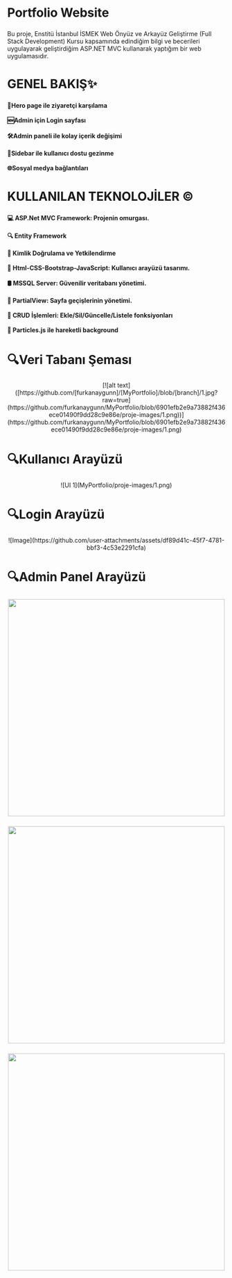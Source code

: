 <h1 align="left">Portfolio Website</h1>

###

<p align="left">Bu proje, Enstitü İstanbul İSMEK Web Önyüz ve Arkayüz Geliştirme (Full Stack Development) Kursu kapsamında edindiğim bilgi ve becerileri uygulayarak geliştirdiğim ASP.NET MVC kullanarak yaptığım bir web uygulamasıdır.</p>

###

<h1 align="left">GENEL BAKIŞ✨</h1>

###

<h4 align="left">📄Hero page ile ziyaretçi karşılama<br><br>🆕Admin için Login sayfası<br><br>🛠️Admin paneli ile kolay içerik değişimi<br><br>🧭Sidebar ile kullanıcı dostu gezinme<br><br>🌐Sosyal medya bağlantıları</h4>

###

<h1 align="left">KULLANILAN TEKNOLOJİLER ©️</h1>

###

<h4 align="left">💻 ASP.Net MVC Framework: Projenin omurgası.<br><br>🔍 Entity Framework<br><br>🔧 Kimlik Doğrulama ve Yetkilendirme<br><br>🎨 Html-CSS-Bootstrap-JavaScript: Kullanıcı arayüzü tasarımı.<br><br>🛢️ MSSQL Server: Güvenilir veritabanı yönetimi.<br><br>📑 PartialView: Sayfa geçişlerinin yönetimi.<br><br>📝 CRUD İşlemleri: Ekle/Sil/Güncelle/Listele fonksiyonları<br><br>📜 Particles.js ile hareketli background</h4>

###

<h1 align="left">🔍Veri Tabanı Şeması</h1>

###

<div align="center">
  [![alt text]([https://github.com/[furkanaygunn]/[MyPortfolio]/blob/[branch]/1.jpg?raw=true](https://github.com/furkanaygunn/MyPortfolio/blob/6901efb2e9a73882f436ece01490f9dd28c9e86e/proje-images/1.png))](https://github.com/furkanaygunn/MyPortfolio/blob/6901efb2e9a73882f436ece01490f9dd28c9e86e/proje-images/1.png)
</div>

###

<h1 align="left">🔍Kullanıcı Arayüzü</h1>

###

<div align="center">
  ![UI 1](MyPortfolio/proje-images/1.png)
</div>

###

<h1 align="left">🔍Login Arayüzü</h1>

###

<div align="center">
  ![Image](https://github.com/user-attachments/assets/df89d41c-45f7-4781-bbf3-4c53e2291cfa)
</div>

###

<h1 align="left">🔍Admin Panel Arayüzü</h1>

###

<div align="center">
  <img height="500" src="https://i.hizliresim.com/2x57e3i.png?_gl=1*zj4i0e*_ga*NTEyMjE1MDI4LjE3NDAzMjM0OTg.*_ga_M9ZRXYS2YN*MTc0MDMyMzQ5Ny4xLjEuMTc0MDMyMzUyMC4zNy4wLjA."  />
</div>

###

<div align="center">
  <img height="500" src="https://i.hizliresim.com/5xlb5mm.png?_gl=1*mn4p3c*_ga*NTEyMjE1MDI4LjE3NDAzMjM0OTg.*_ga_M9ZRXYS2YN*MTc0MDMyMzQ5Ny4xLjEuMTc0MDMyMzYxOS4zNy4wLjA."  />
</div>

###

<div align="center">
  <img height="500" src="https://i.hizliresim.com/hnvj76m.png?_gl=1*1d14746*_ga*NTEyMjE1MDI4LjE3NDAzMjM0OTg.*_ga_M9ZRXYS2YN*MTc0MDMyMzQ5Ny4xLjEuMTc0MDMyMzY4Ny41MC4wLjA."  />
</div>

###
